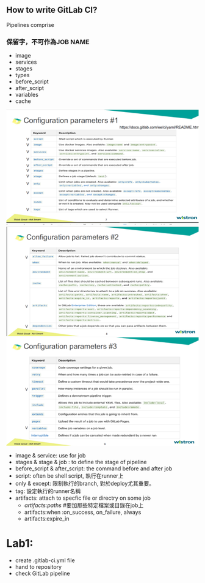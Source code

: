 

## How to write GitLab CI?
Pipelines comprise

### 保留字，不可作為JOB NAME
* image  
* services  
* stages  
* types  
* before_script  
* after_script  
* variables  
* cache  


![alt text](image/configuration_1.png "Title Text")    
![alt text](image/configuration_2.png "Title Text")  
![alt text](image/configuration_3.png "Title Text")  


* image & service: use for job  
* stages & stage & job : to define the stage of pipeline  
* before_script & after_script: the command before and after job  
* script: often be shell script, 執行在runner上  
* only & except: 限制執行的branch, 對於deploy尤其重要。  
* tag: 設定執行的runner名稱
* artifacts: attach to specfic file or directry on some job  
  - *artifacts:paths*  #要加那些特定檔案或目錄在job上
  - artifacts:when  :on_success, on_failure, always
  - artifacts:expire_in




# Lab1: 
* create .gitlab-ci.yml file
* hand to repository
* check GitLab pipeline

